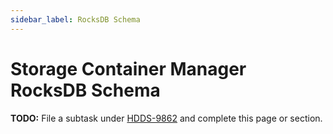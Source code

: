 ```yaml
---
sidebar_label: RocksDB Schema
---
```


# Storage Container Manager RocksDB Schema

**TODO:** File a subtask under [HDDS-9862](https://issues.apache.org/jira/browse/HDDS-9862) and complete this page or section.
